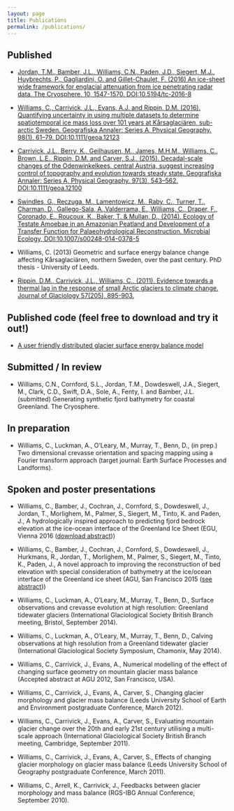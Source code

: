 ```yaml
---
layout: page
title: Publications
permalink: /publications/
---
```


## Published

- [Jordan, T.M., Bamber, J.L., Williams, C.N., Paden, J.D., Siegert, M.J., Huybrechts, P., Gagliardini, O. and  Gillet-Chaulet, F. (2016) An ice-sheet wide framework for englacial attenuation from ice penetrating radar data. The Cryosphere. 10, 1547-1570. DOI:10.5194/tc-2016-8](http://www.the-cryosphere.net/10/1547/2016/)

- [Williams, C., Carrivick, J.L., Evans, A.J. and Rippin, D.M. (2016). Quantifying uncertainty in using multiple datasets to determine spatiotemporal ice mass loss over 101 years at Kårsaglaciären, sub-arctic Sweden. Geografiska Annaler: Series A, Physical Geography. 98(1), 61–79. DOI:10.1111/geoa.12123](http://onlinelibrary.wiley.com/enhanced/doi/10.1111/geoa.12123)

- [Carrivick, J.L., Berry, K., Geilhausen, M., James, M.H.M., Williams, C., Brown, L.E., Rippin, D.M. and Carver, S.J., (2015). Decadal-scale changes of the Odenwinkelkees, central Austria, suggest increasing control of topography and evolution towards steady state. Geografiska Annaler: Series A, Physical Geography. 97(3), 543–562. DOI:10.1111/geoa.12100](http://onlinelibrary.wiley.com/enhanced/doi/10.1111/geoa.12100)

- [Swindles, G., Reczuga, M., Lamentowicz, M., Raby, C., Turner, T., Charman, D., Gallego-Sala, A.,Valderrama, E., Williams, C., Draper, F., Coronado, E., Roucoux, K., Baker, T. & Mullan, D., (2014). Ecology of Testate Amoebae in an Amazonian Peatland and Development of a Transfer Function for Palaeohydrological Reconstruction. Microbial Ecology, DOI:10.1007/s00248-014-0378-5](http://eprints.whiterose.ac.uk/79110/)

- Williams, C. (2013) Geometric and surface energy balance change affecting Kårsaglaciären, northern Sweden, over the past century. PhD thesis - University of Leeds.

- [Rippin, D.M., Carrivick, J.L., Williams, C., (2011). Evidence towards a thermal lag in the response of small Arctic glaciers to climate change. Journal of Glaciology 57(205), 895-903.](http://www.ingentaconnect.com/content/igsoc/jog/2011/00000057/00000205/art00013)

## Published code (feel free to download and try it out!)

- [A user friendly distributed glacier surface energy balance model](https://github.com/Chris35Wills/SEB_model_java_files)

## Submitted / In review

- Williams, C.N., Cornford, S.L., Jordan, T.M., Dowdeswell, J.A., Siegert, M., Clark, C.D., Swift, D.A., Sole, A., Fenty, I. and Bamber, J.L. (submitted) Generating synthetic fjord bathymetry for coastal Greenland. The Cryosphere.

## In preparation

- Williams, C., Luckman, A., O’Leary, M., Murray, T., Benn, D., (in prep.) Two dimensional crevasse orientation and spacing mapping using a Fourier transform approach (target journal: Earth Surface Processes and Landforms).

## Spoken and poster presentations

- Williams, C., Bamber, J., Cochran, J., Cornford, S., Dowdeswell, J., Jordan, T., Morlighem, M., Palmer, S., Siegert, M., Tinto, K. and Paden, J., A hydrologically inspired approach to predicting fjord bedrock elevation at the ice-ocean interface of the Greenland Ice Sheet (EGU, Vienna 2016 ([download abstract](../papers/EGU2016_abstract.pdf)))  

- Williams, C., Bamber, J., Cochran, J., Cornford, S., Dowdeswell, J., Hurkmans, R., Jordan, T., Morlighem, M., Palmer, S., Siegert, M., Tinto, K., Paden, J., A novel approach to improving the reconstruction of bed elevation with special consideration of bathymetry at the ice/ocean interface of the Greenland ice sheet (AGU, San Francisco 2015 ([see abstract](https://agu.confex.com/agu/fm15/meetingapp.cgi/Paper/69688)))  

- Williams, C., Luckman, A., O’Leary, M., Murray, T., Benn, D., Surface observations and crevasse evolution at high resolution: Greenland tidewater glaciers (International Glaciological Society British Branch meeting, Bristol, September 2014).

- Williams, C., Luckman, A., O’Leary, M., Murray, T., Benn, D., Calving observations at high resolution from a Greenland tidewater glacier (International Glaciological Society Symposium, Chamonix, May 2014).

- Williams, C., Carrivick, J., Evans, A., Numerical modelling of the effect of changing surface geometry on mountain glacier mass balance (Accepted abstract at AGU 2012, San Francisco, USA).

- Williams, C., Carrivick, J., Evans, A., Carver, S., Changing glacier morphology and glacier mass balance (Leeds University School of Earth and Environment postgraduate Conference, March 2012).

- Williams, C., Carrivick, J., Evans, A., Carver, S., Evaluating mountain glacier change over the 20th and early 21st century utilising a multi-scale approach (International Glaciological Society British Branch meeting, Cambridge, September 2011).

- Williams, C., Carrivick, J., Evans, A., Carver, S., Effects of changing glacier morphology on glacier mass balance (Leeds University School of Geography postgraduate Conference, March 2011).

- Williams, C., Arrell, K., Carrivick, J., Feedbacks between glacier morphology and mass balance (RGS-IBG Annual Conference, September 2010).
